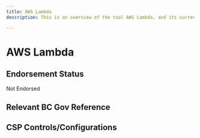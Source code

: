 ```yaml
---
title: AWS Lambda
description: This is an overview of the tool AWS Lambda, and its current status  within BC Gov.

---
```

<!---
Note: this is a generated file.  You should not edit it directly.  Please check https://github.com/bcgov/cloud-pathfinder for details.
-->
# AWS Lambda



## Endorsement Status
Not Endorsed

## Relevant BC Gov Reference


## CSP Controls/Configurations
